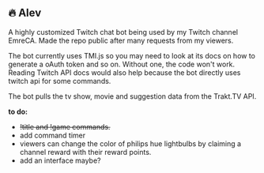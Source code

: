## 🔥 Alev 

A highly customized Twitch chat bot being used by my Twitch channel EmreCA. Made the repo public after many requests from my viewers.

The bot currently uses TMI.js so you may need to look at its docs on how to generate a oAuth token and so on. Without one, the code won't work. Reading Twitch API docs would also help because the bot directly uses twitch api for some commands.
 
The bot pulls the tv show, movie and suggestion data from the Trakt.TV API. 

**to do:**

- ~~!title and !game commands.~~
- add command timer
- viewers can change the color of philips hue lightbulbs by claiming a channel reward with their reward points.
- add an interface maybe?
